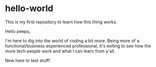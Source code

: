 # hello-world
This is my first repository to learn how this thing works.

Hello peeps,

I'm here to dig into the world of coding a bit more. Being more of a functional/business experienced professional, it's exiting to see how the more tech people work and what I can learn from y'all.

New here to test stuff!
